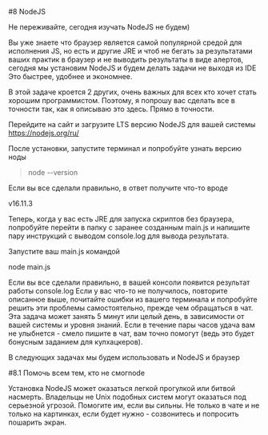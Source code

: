 #8 NodeJS 

Не переживайте, сегодня изучать NodeJS не будем) 

Вы уже знаете что браузер является самой популярной средой для исполнения JS, но есть и другие JRE и чтоб не бегать за результатами ваших практик в браузер и не выводить результаты в виде алертов, сегодня мы установим NodeJS и будем делать задачи не выходя из IDE
Это быстрее, удобнее и экономнее. 

В этой задаче кроется 2 других, очень важных для всех кто хочет стать хорошим программистом. Поэтому, я попрошу вас сделать все в точности так, как я описываю это здесь. Прямо в точности.

Перейдите на сайт и загрузите LTS версию NodeJS для вашей системы
https://nodejs.org/ru/

После установки, запустите терминал и попробуйте узнать версию ноды 

>node --version

Если вы все сделали правильно, в ответ получите что-то вроде 

v16.11.3

Теперь, когда у вас есть JRE для запуска скриптов без браузера, попробуйте перейти в папку с заранее созданным main.js и напишите пару инструкций с выводом console.log для вывода результата. 

Запустите ваш main.js командой

node main.js 

Если вы все сделали правильно, в вашей консоли появится результат работы console.log
Если у вас что-то не получилось, повторите описанное выше, почитайте ошибки из вашего терминала и попробуйте решить эти проблемы самостоятельно, прежде чем обращаться в чат. Эта задача может занять 5 минут или целый день, в зависимости от вашей системы и уровня знаний. Если в течение пары часов удача вам не улыбнется - смело пишите в чат, вам точно помогут (ведь это будет бонусным заданием для кулхацкеров). 

В следующих задачах мы будем использовать и NodeJS и браузер

#8.1 Помочь всем тем, кто не смогnode

Установка NodeJS может оказаться легкой прогулкой или битвой насмерть. Владельцы не Unix подобных систем могут оказаться под серьезной угрозой. Помогите им, если вы сильны. Не только в чате и не только на картинках, если будет нужно - созвонитесь и попросить пошарить экран.
